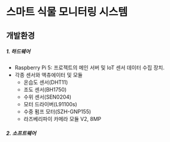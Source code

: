# 스마트 식물 모니터링 시스템

## 개발환경
##### 1. 하드웨어
+ Raspberry Pi 5: 프로젝트의 메인 서버 및 IoT 센서 데이터 수집 장치.
+ 각종 센서와 액츄에이터 및 모듈
  + 온습도 센서(DHT11)
  + 조도 센서(BH1750)
  + 수위 센서(SEN0204)
  + 모터 드라이버(L91100s)
  + 수중 펌프 모터(SZH-GNP155)
  + 라즈베리파이 카메라 모듈 V2, 8MP
    
##### 2. 소프트웨어
